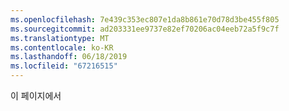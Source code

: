 ```yaml
---
ms.openlocfilehash: 7e439c353ec807e1da8b861e70d78d3be455f805
ms.sourcegitcommit: ad203331ee9737e82ef70206ac04eeb72a5f9c7f
ms.translationtype: MT
ms.contentlocale: ko-KR
ms.lasthandoff: 06/18/2019
ms.locfileid: "67216515"
---
```

이 페이지에서